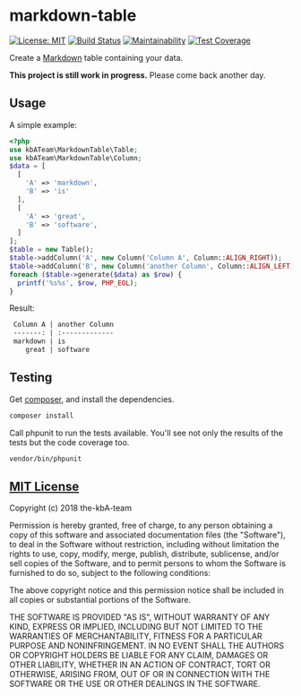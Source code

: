 # markdown-table

[![License: MIT][license-mit]](LICENSE)
[![Build Status][build-status-master]][travis-ci]
[![Maintainability][maintainability-badge]][maintainability]
[![Test Coverage][coverage-badge]][coverage]

Create a [Markdown][markdown] table containing your data.

**This project is still work in progress.** Please come back another day.

## Usage

A simple example:

```php
<?php
use kbATeam\MarkdownTable\Table;
use kbATeam\MarkdownTable\Column;
$data = [
  [
    'A' => 'markdown',
    'B' => 'is'
  ],
  [
    'A' => 'great',
    'B' => 'software',
  ]
];
$table = new Table();
$table->addColumn('A', new Column('Column A', Column::ALIGN_RIGHT));
$table->addColumn('B', new Column('another Column', Column::ALIGN_LEFT));
foreach ($table->generate($data) as $row) {
  printf('%s%s', $row, PHP_EOL);
}
```

Result:

```markdown
 Column A | another Column 
 -------: | :------------- 
 markdown | is             
    great | software       
```

## Testing

Get [composer][composer], and install the dependencies.

```sh
composer install
```

Call phpunit to run the tests available. You'll see not only the results of the tests but the code coverage too.

```sh
vendor/bin/phpunit
```

## [MIT License](LICENSE)

Copyright (c) 2018 the-kbA-team

Permission is hereby granted, free of charge, to any person obtaining a copy
of this software and associated documentation files (the "Software"), to deal
in the Software without restriction, including without limitation the rights
to use, copy, modify, merge, publish, distribute, sublicense, and/or sell
copies of the Software, and to permit persons to whom the Software is
furnished to do so, subject to the following conditions:

The above copyright notice and this permission notice shall be included in all
copies or substantial portions of the Software.

THE SOFTWARE IS PROVIDED "AS IS", WITHOUT WARRANTY OF ANY KIND, EXPRESS OR
IMPLIED, INCLUDING BUT NOT LIMITED TO THE WARRANTIES OF MERCHANTABILITY,
FITNESS FOR A PARTICULAR PURPOSE AND NONINFRINGEMENT. IN NO EVENT SHALL THE
AUTHORS OR COPYRIGHT HOLDERS BE LIABLE FOR ANY CLAIM, DAMAGES OR OTHER
LIABILITY, WHETHER IN AN ACTION OF CONTRACT, TORT OR OTHERWISE, ARISING FROM,
OUT OF OR IN CONNECTION WITH THE SOFTWARE OR THE USE OR OTHER DEALINGS IN THE
SOFTWARE.

[license-mit]: https://img.shields.io/badge/license-MIT-blue.svg
[travis-ci]: https://travis-ci.org/the-kbA-team/markdown-table "the-kbA-team/markdown-table - Travis CI"
[build-status-master]: https://api.travis-ci.org/the-kbA-team/markdown-table.svg?branch=master
[maintainability-badge]: https://api.codeclimate.com/v1/badges/ef2542e986fda45f718f/maintainability
[maintainability]: https://codeclimate.com/github/the-kbA-team/markdown-table/maintainability
[coverage-badge]: https://api.codeclimate.com/v1/badges/ef2542e986fda45f718f/test_coverage
[coverage]: https://codeclimate.com/github/the-kbA-team/markdown-table/test_coverage
[markdown]: https://daringfireball.net/projects/markdown/ "Markdown is a text-to-HTML conversion tool for web writers."
[composer]: https://getcomposer.org/ "Dependency Manager for PHP"
